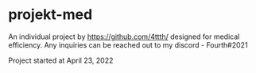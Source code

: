 # projekt-med

An individual project by https://github.com/4ttth/ designed for medical efficiency.
Any inquiries can be reached out to my discord - Fourth#2021

Project started at April 23, 2022
